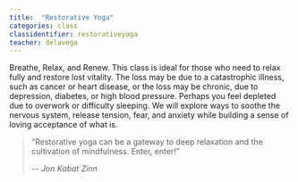 ```yaml
---
title:  "Restorative Yoga"
categories: class
classidentifier: restorativeyoga
teacher: delavega
---
```

Breathe, Relax, and Renew. This class is ideal for those who need to relax fully and restore lost vitality. The loss may be due to a catastrophic illness, such as cancer or heart disease, or the loss may be chronic, due to depression, diabetes, or high blood pressure. Perhaps you feel depleted due to overwork or difficulty sleeping. We will explore ways to soothe the nervous system, release tension, fear, and anxiety while building a sense of loving acceptance of what is.

> “Restorative yoga can be a gateway to deep relaxation and the cultivation of mindfulness. Enter, enter!”
>
> -- <cite>Jon Kabat Zinn</cite>
